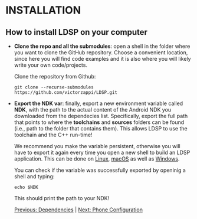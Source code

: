 # INSTALLATION
## How to install LDSP on your computer

- **Clone the repo and all the submodules**: open a shell in the folder where you want to clone the GitHub repository. Choose a convenient location, since here you will find code examples and it is also where you will likely write your own code/projects.

  Clone the repository from Github:
  ```console
  git clone --recurse-submodules https://github.com/victorzappi/LDSP.git
  ```
  
- **Export the NDK var**: finally, export a new environment variable called **NDK**, with the path to the actual content of the Android NDK you downloaded from the dependecies list. Specifically, export the full path that points to where the **toolchains** and **sources** folders can be found (i.e., path to the folder that contains them). This allows LDSP to use the toolchain and the C++ run-time!

    We recommend you make the variable persistent, otherwise you will have to export it again every time you open a new shell to build an LDSP application. This can be done on [Linux](https://stackoverflow.com/a/13046663), [macOS](https://support.apple.com/guide/terminal/use-environment-variables-apd382cc5fa-4f58-4449-b20a-41c53c006f8f/mac) as well as [Windows](https://learn.microsoft.com/en-us/powershell/module/microsoft.powershell.core/about/about_environment_variables?view=powershell-7.3#saving-environment-variables-with-the-system-control-panel).

    You can check if the variable was successfully exported by openinig a shell and typing:
  ```console
  echo $NDK
  ```
  This should print the path to your NDK!

  
  [Previous: Dependencies](1_dependencies.md) | [Next: Phone Configuration](3_phone_config.md)